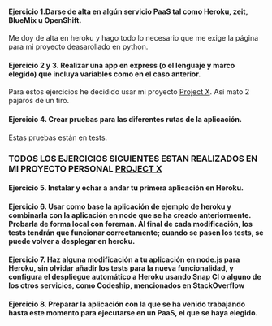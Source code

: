 #### Ejercicio 1.Darse de alta en algún servicio PaaS tal como Heroku, zeit, BlueMix u OpenShift.

Me doy de alta en heroku y hago todo lo necesario que me exige la página para mi proyecto deasarollado en python.

#### Ejercicio 2 y 3. Realizar una app en express (o el lenguaje y marco elegido) que incluya variables como en el caso anterior.

Para estos ejercicios he decidido usar mi proyecto [Project X](https://github.com/guillesiesta/ProjectX). Así mato 2 pájaros de un tiro.

#### Ejercicio 4. Crear pruebas para las diferentes rutas de la aplicación.

Estas pruebas están en [tests](https://github.com/guillesiesta/ProjectX/blob/master/stories/test_storie.py).


### TODOS LOS EJERCICIOS SIGUIENTES ESTAN REALIZADOS EN MI PROYECTO PERSONAL [PROJECT X](https://github.com/guillesiesta/ProjectX)
#### Ejercicio 5. Instalar y echar a andar tu primera aplicación en Heroku.

#### Ejercicio 6. Usar como base la aplicación de ejemplo de heroku y combinarla con la aplicación en node que se ha creado anteriormente. Probarla de forma local con foreman. Al final de cada modificación, los tests tendrán que funcionar correctamente; cuando se pasen los tests, se puede volver a desplegar en heroku.

#### Ejercicio 7. Haz alguna modificación a tu aplicación en node.js para Heroku, sin olvidar añadir los tests para la nueva funcionalidad, y configura el despliegue automático a Heroku usando Snap CI o alguno de los otros servicios, como Codeship, mencionados en StackOverflow

#### Ejercicio 8. Preparar la aplicación con la que se ha venido trabajando hasta este momento para ejecutarse en un PaaS, el que se haya elegido.
